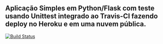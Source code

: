 ## Aplicação Simples em Python/Flask com teste usando Unittest integrado ao Travis-CI fazendo deploy no Heroku e em uma nuvem pública.

[![Build Status](https://travis-ci.com/gabydias/devopslab5ASO.svg?branch=main)](https://travis-ci.com/gabydias/devopslab5ASO)
